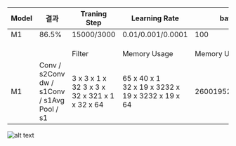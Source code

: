 | Model           | 결과                                                             | Traning Step                                                                 | Learning Rate                                                                      | batch_size                        | optimizer                | activation function | silence_percentage | unknown_percentage | time_shift_ms | sample_rate |
|-----------------|------------------------------------------------------------------|------------------------------------------------------------------------------|------------------------------------------------------------------------------------|-----------------------------------|--------------------------|---------------------|--------------------|--------------------|---------------|-------------|
| M1              | 86.5%                                                            | 15000/3000                                                                   | 0.01/0.001/0.0001                                                                  | 100                               | GradientDescentOptimizer | Relu                | 10                 | 10                 | 100           | 16000       |
|                 |                                                                  |                                                                              |                                                                                    |                                   |                          |                     |                    |                    |               |             |
|                 |                                                                  |                                                                              |                                                                                    |                                   |                          |                     |                    |                    |               |             |
|                 |                                                                  |                                                                              |                                                                                    |                                   |                          |                     |                    |                    |               |             |
|                 |                                                                  | Filter                                                                       | Memory Usage                                                                       | Memory Usage                      | Memory Usage             |                     |                    |                    |               |             |
| M1              | Conv / s2Conv dw / s1Conv / s1Avg Pool / s1                      | 3 x 3 x 1 x 32 3 x 3 x 32 x 321 x 1 x 32 x 64                                | 65 x 40 x 1</br>32 x 19 x 3232 x 19 x 3232 x 19 x 64                                    | 2600195201952038912               | 80552                    |                     |                    |                    |               |             |




![alt text](https://i.imgur.com/GmguEqN.jpg)
